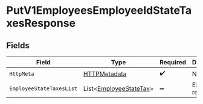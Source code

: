 # PutV1EmployeesEmployeeIdStateTaxesResponse


## Fields

| Field                                                                 | Type                                                                  | Required                                                              | Description                                                           |
| --------------------------------------------------------------------- | --------------------------------------------------------------------- | --------------------------------------------------------------------- | --------------------------------------------------------------------- |
| `HttpMeta`                                                            | [HTTPMetadata](../../Models/Components/HTTPMetadata.md)               | :heavy_check_mark:                                                    | N/A                                                                   |
| `EmployeeStateTaxesList`                                              | List<[EmployeeStateTax](../../Models/Components/EmployeeStateTax.md)> | :heavy_minus_sign:                                                    | Example response                                                      |